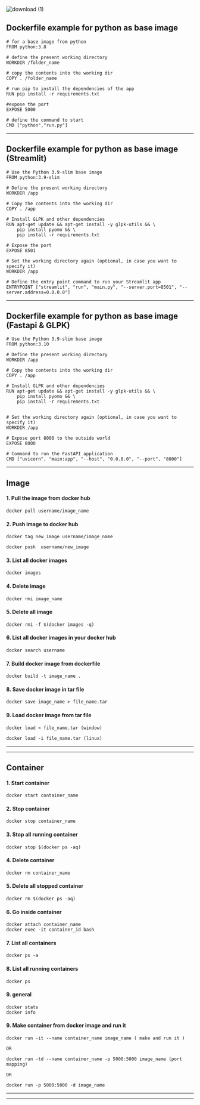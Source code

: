 
![download (1)](https://user-images.githubusercontent.com/72096831/200459883-2ff14cb5-9378-4e5a-bbae-c8d423fb9220.png)



## Dockerfile example for python as base image

    # for a base image from python
    FROM python:3.8
    
    # define the present working directory
    WORKDIR /folder_name
    
    # copy the contents into the working dir
    COPY . /folder_name
    
    # run pip to install the dependencies of the app
    RUN pip install -r requirements.txt
    
    #expose the port
    EXPOSE 5000
    
    # define the command to start 
    CMD ["python","run.py"]


---------------------------
## Dockerfile example for python as base image (Streamlit)

    # Use the Python 3.9-slim base image
    FROM python:3.9-slim
    
    # Define the present working directory
    WORKDIR /app
    
    # Copy the contents into the working dir
    COPY . /app
    
    # Install GLPK and other dependencies
    RUN apt-get update && apt-get install -y glpk-utils && \
        pip install pyomo && \
        pip install -r requirements.txt
    
    # Expose the port
    EXPOSE 8501
    
    # Set the working directory again (optional, in case you want to specify it)
    WORKDIR /app
    
    # Define the entry point command to run your Streamlit app
    ENTRYPOINT ["streamlit", "run", "main.py", "--server.port=8501", "--server.address=0.0.0.0"]


---------------------------
## Dockerfile example for python as base image (Fastapi & GLPK)

    # Use the Python 3.9-slim base image
    FROM python:3.10
    
    # Define the present working directory
    WORKDIR /app
    
    # Copy the contents into the working dir
    COPY . /app
    
    # Install GLPK and other dependencies
    RUN apt-get update && apt-get install -y glpk-utils && \
        pip install pyomo && \
        pip install -r requirements.txt
    
    
    # Set the working directory again (optional, in case you want to specify it)
    WORKDIR /app
    
    # Expose port 8000 to the outside world
    EXPOSE 8000
    
    # Command to run the FastAPI application
    CMD ["uvicorn", "main:app", "--host", "0.0.0.0", "--port", "8000"]




---------------------------

## Image

#### 1. Pull the image from docker hub
    docker pull username/image_name

#### 2. Push image to docker hub
    docker tag new_image username/image_name
    
    docker push  username/new_image

#### 3. List all docker images
    docker images
    
#### 4. Delete image
    docker rmi image_name
    
#### 5. Delete all image
    docker rmi -f $(docker images -q)
    
#### 6. List all docker images in your docker hub
    docker search username

#### 7. Build docker image from dockerfile
    docker build -t image_name .

#### 8. Save docker image in tar file
    docker save image_name > file_name.tar
    
#### 9. Load docker image from tar file
    docker load < file_name.tar (window)
    
    docker load -i file_name.tar (linux)

---------------------------
---------------------------

## Container

#### 1. Start container
    docker start container_name

#### 2. Stop container
    docker stop container_name
    
#### 3. Stop all running container
    docker stop $(docker ps -aq)
    
#### 4. Delete container
    docker rm container_name
    
#### 5. Delete all stopped container
    docker rm $(docker ps -aq)
    
#### 6. Go inside container
    docker attach container_name
    docker exec -it container_id bash
    
#### 7. List all containers
    docker ps -a
    
#### 8. List all running containers
    docker ps 
    
#### 9. general
    docker stats
    docker info

#### 9. Make container from docker image and run it
    docker run -it --name container_name image_name ( make and run it )
    
    OR
  
    docker run -td --name container_name -p 5000:5000 image_name (port mapping)
    
    OR
   
    docker run -p 5000:5000 -d image_name
    
---------------------------
---------------------------
 
 
 
 

